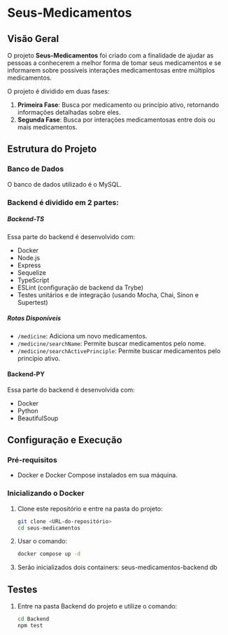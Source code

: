 # Seus-Medicamentos

## Visão Geral

O projeto **Seus-Medicamentos** foi criado com a finalidade de ajudar as pessoas a conhecerem a melhor forma de tomar seus medicamentos e se informarem sobre possíveis interações medicamentosas entre múltiplos medicamentos. 

O projeto é dividido em duas fases:
1. **Primeira Fase**: Busca por medicamento ou princípio ativo, retornando informações detalhadas sobre eles.
2. **Segunda Fase**: Busca por interações medicamentosas entre dois ou mais medicamentos.

## Estrutura do Projeto

### Banco de Dados
O banco de dados utilizado é o MySQL.

### Backend é dividido em 2 partes: 

##### Backend-TS
Essa parte do backend é desenvolvido com:
- Docker
- Node.js
- Express
- Sequelize
- TypeScript
- ESLint (configuração de backend da Trybe)
- Testes unitários e de integração (usando Mocha, Chai, Sinon e Supertest)

##### Rotas Disponíveis
- `/medicine`: Adiciona um novo medicamentos.
- `/medicine/searchName`: Permite buscar medicamentos pelo nome.
- `/medicine/searchActivePrinciple`: Permite buscar medicamentos pelo princípio ativo.

#### Backend-PY
Essa parte do backend é desenvolvida com: 
- Docker 
- Python 
- BeautifulSoup 

## Configuração e Execução

### Pré-requisitos
- Docker e Docker Compose instalados em sua máquina.

### Inicializando o Docker
1. Clone este repositório e entre na pasta do projeto:
   ```sh
   git clone <URL-do-repositório>
   cd seus-medicamentos

2. Usar o comando: 
    ```sh
   docker compose up -d
   
3. Serão inicializados dois containers: 
    seus-medicamentos-backend
    db

## Testes

1. Entre na pasta Backend do projeto e utilize o comando: 
     ```sh
   cd Backend
   npm test

## 




